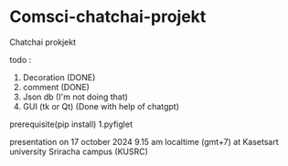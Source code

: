 # Comsci-chatchai-projekt
Chatchai prokjekt

todo :
1. Decoration (DONE)
2. comment (DONE)
3. Json db (I'm not doing that)
4. GUI (tk or Qt) (Done with help of chatgpt)

prerequisite(pip install)
1.pyfiglet

presentation on 17 october 2024 9.15 am localtime (gmt+7) at Kasetsart university Sriracha campus (KUSRC) 
